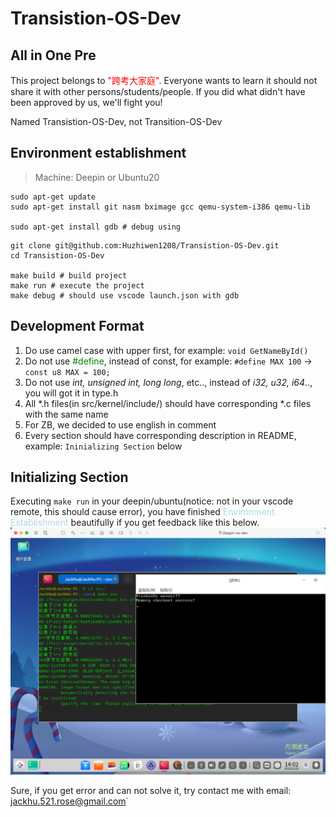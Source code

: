 # Transistion-OS-Dev
## All in One Pre
This project belongs to <font color=red>"跨考大家庭"</font>. Everyone wants to learn it should not share it with other persons/students/people. If you did what didn't have been approved by us, we'll fight you!

Named Transistion-OS-Dev, not Transition-OS-Dev

## Environment establishment
> Machine: Deepin or Ubuntu20

```shell
sudo apt-get update
sudo apt-get install git nasm bximage gcc qemu-system-i386 qemu-lib

sudo apt-get install gdb # debug using
```
```shell
git clone git@github.com:Huzhiwen1208/Transistion-OS-Dev.git
cd Transistion-OS-Dev

make build # build project
make run # execute the project
make debug # should use vscode launch.json with gdb
```

## Development Format
1. Do use camel case with upper first, for example: `void GetNameById()`
2. Do not use <font color=green>#define</font>, instead of const, for example: `#define MAX 100` -> `const u8 MAX = 100;`
3. Do not use *int, unsigned int, long long*, etc.., instead of *i32, u32, i64*.., you will got it in type.h
4. All *.h files(in src/kernel/include/) should have corresponding *.c files with the same name
5. For ZB, we decided to use english in comment
6. Every section should have corresponding description in README, example: `Ininializing Section` below

## Initializing Section
Executing `make run` in your deepin/ubuntu(notice: not in your vscode remote, this should cause error), you have finished <font color=lightblue>Environment Establishment</font> beautifully if you get feedback like this below.
![](images/initializing.png)

Sure, if you get error and can not solve it, try contact me with email: <font color=purple>jackhu.521.rose@gmail.com`</font>